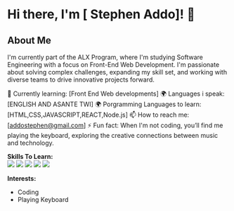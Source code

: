 # Hi there, I'm [ Stephen Addo]! 👋
## About Me

I'm currently part of the ALX Program, where I'm studying Software Engineering with a focus on Front-End Web Development. I'm passionate about solving complex challenges, expanding my skill set, and working with diverse teams to drive innovative projects forward.

🌱 Currently learning: [Front End Web developments]
🌍 Languages i speak: [ENGLISH AND ASANTE TWI]
🌍 Porgramming Languages to learn: [HTML,CSS,JAVASCRIPT,REACT,Node.js]
📫 How to reach me: [addostephen@gmail.com]
⚡ Fun fact: When I'm not coding, you’ll find me playing the keyboard, exploring the creative connections between music and technology.


**Skills To Learn:**  
<img src="https://img.shields.io/badge/HTML5-E34F26?style=for-the-badge&logo=html5&logoColor=white"/>
<img src="https://img.shields.io/badge/CSS3-1572B6?style=for-the-badge&logo=css3&logoColor=white"/>
<img src="https://img.shields.io/badge/JavaScript-323330?style=for-the-badge&logo=javascript&logoColor=F7DF1E"/>
<img src="https://img.shields.io/badge/React-20232A?style=for-the-badge&logo=react&logoColor=61DAFB"/>
<img src="https://img.shields.io/badge/Tailwind_CSS-38B2AC?style=for-the-badge&logo=tailwind-css&logoColor=white"/>

**Interests:**  
- Coding  
- Playing Keyboard  
